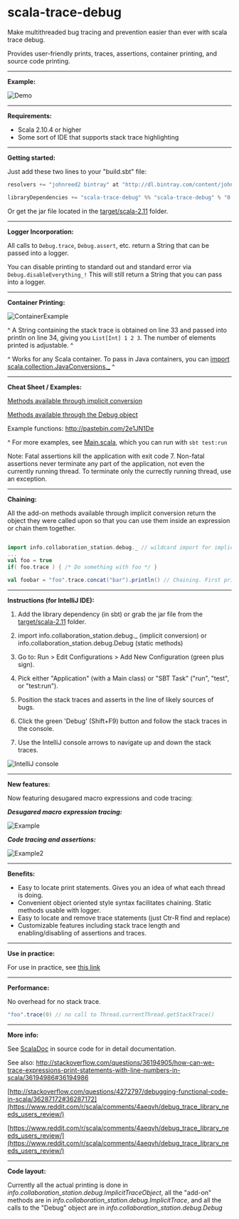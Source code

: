 # scala-trace-debug
Make multithreaded bug tracing and prevention easier than ever with scala trace debug. 

Provides user-friendly prints, traces, assertions, container printing, and source code printing.

____________________________________________________________________________________________________________________

**Example:**

![Demo](http://s9.postimg.org/ssuso8f4f/Example_Screenshot_Highlight.png)

____________________________________________________________________________________________________________________

**Requirements:**

- Scala 2.10.4 or higher
- Some sort of IDE that supports stack trace highlighting

____________________________________________________________________________________________________________________

**Getting started:**

Just add these two lines to your "build.sbt" file:

```scala
resolvers += "johnreed2 bintray" at "http://dl.bintray.com/content/johnreed2/maven"

libraryDependencies += "scala-trace-debug" %% "scala-trace-debug" % "0.1.8"
```

Or get the jar file located in the [target/scala-2.11](target/scala-2.11) folder. 

____________________________________________________________________________________________________________________

**Logger Incorporation:**

All calls to `Debug.trace`, `Debug.assert`, etc. return a String that can be passed into a logger. 

You can disable printing to standard out and standard error via `Debug.disableEverything_!` This will still return a String that you can pass into a logger. 

____________________________________________________________________________________________________________________

**Container Printing:**

![ContainerExample](http://i.imgur.com/IMk1CnM.png)

^ A String containing the stack trace is obtained on line 33 and passed into println on line 34, giving you `List[Int] 1 2 3`. The number of elements printed is adjustable. ^

^ Works for any Scala container. To pass in Java containers, you can [import scala.collection.JavaConversions._](http://stackoverflow.com/questions/9638492/conversion-of-scala-map-containing-boolean-to-java-map-containing-java-lang-bool) ^

____________________________________________________________________________________________________________________

**Cheat Sheet / Examples:**

[Methods available through implicit conversion](http://ec2-52-87-157-20.compute-1.amazonaws.com/#info.collaboration_station.debug.package$$ImplicitTrace)

[Methods available through the Debug object](http://ec2-52-87-157-20.compute-1.amazonaws.com/#info.collaboration_station.debug.Debug$)

Example functions: http://pastebin.com/2e1JN1De

^ For more examples, see [Main.scala](src/test/scala/main/Main.scala), which you can run with `sbt test:run`

Note: Fatal assertions kill the application with exit code 7. Non-fatal assertions never terminate any part of the application, not even the currently running thread. To terminate only the currectly running thread, use an exception.

____________________________________________________________________________________________________________________

**Chaining:**

All the add-on methods available through implicit conversion return the object they were called upon so that you can use them inside an expression or chain them together.

```scala

import info.collaboration_station.debug._ // wildcard import for implicit conversion
...
val foo = true
if( foo.trace ) { /* Do something with foo */ }

val foobar = "foo".trace.concat("bar").println() // Chaining. First print "foo", then print "foobar"

```

____________________________________________________________________________________________________________________


**Instructions (for IntelliJ IDE):**

1. Add the library dependency (in sbt) or grab the jar file from the [target/scala-2.11](target/scala-2.11) folder.

2. import info.collaboration_station.debug._ (implicit conversion) or info.collaboration_station.debug.Debug (static methods)

3. Go to: Run > Edit Configurations > Add New Configuration (green plus sign).

4. Pick either "Application" (with a Main class) or "SBT Task" ("run", "test", or "test:run").

5. Position the stack traces and asserts in the line of likely sources of bugs.

6. Click the green 'Debug' (Shift+F9) button and follow the stack traces in the console. 
 
7. Use the IntelliJ console arrows to navigate up and down the stack traces.

![IntelliJ console](http://s29.postimg.org/ud0knou1j/debug_Screenshot_Crop.png)

____________________________________________________________________________________________________________________

**New features:**

Now featuring desugared macro expressions and code tracing:

**_Desugared macro expression tracing:_**

![Example](http://i.imgur.com/D1jLiaa.png)

**_Code tracing and assertions:_**

![Example2](http://i.imgur.com/pdey7Jk.png)

____________________________________________________________________________________________________________________

**Benefits:**

- Easy to locate print statements. Gives you an idea of what each thread is doing.
- Convenient object oriented style syntax facilitates chaining. Static methods usable with logger.
- Easy to locate and remove trace statements (just Ctr-R find and replace)
- Customizable features including stack trace length and enabling/disabling of assertions and traces.

____________________________________________________________________________________________________________________

**Use in practice:**

For use in practice, see [this link](http://pastebin.com/GSjxYQ70)

____________________________________________________________________________________________________________________

**Performance:**

No overhead for no stack trace. 

```scala
"foo".trace(0) // no call to Thread.currentThread.getStackTrace()
```
____________________________________________________________________________________________________________________

**More info:**

See [ScalaDoc](http://ec2-52-87-157-20.compute-1.amazonaws.com/) in source code for in detail documentation.

See also: http://stackoverflow.com/questions/36194905/how-can-we-trace-expressions-print-statements-with-line-numbers-in-scala/36194986#36194986

[http://stackoverflow.com/questions/4272797/debugging-functional-code-in-scala/36287172#36287172](https://www.reddit.com/r/scala/comments/4aeqvh/debug_trace_library_needs_users_review/)

[https://www.reddit.com/r/scala/comments/4aeqvh/debug_trace_library_needs_users_review/](https://www.reddit.com/r/scala/comments/4aeqvh/debug_trace_library_needs_users_review/)

____________________________________________________________________________________________________________________

**Code layout:**

Currently all the actual printing is done in *info.collaboration_station.debug.ImplicitTraceObject*, all the "add-on" methods are in *info.collaboration_station.debug.ImplicitTrace*, and all the calls to the "Debug" object are in 
*info.collaboration_station.debug.Debug*
